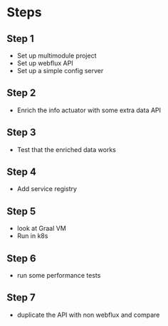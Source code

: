 # Steps

## Step 1

* Set up multimodule project
* Set up webflux API 
* Set up a simple config server

## Step 2 

* Enrich the info actuator with some extra data API

## Step 3 

* Test that the enriched data works

## Step 4

* Add service registry

## Step 5 

* look at Graal VM
* Run in k8s

## Step 6
* run some performance tests

## Step 7
* duplicate the API with non webflux and compare 

